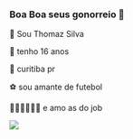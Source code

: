 ### Boa Boa seus gonorreio 🤙

👤 Sou Thomaz Silva

🤪 tenho 16 anos

📍 curitiba pr

⚽️ sou amante de futebol

🧍🏽🧍🏻‍♀💍 e amo as do job

![](https://media.tenor.com/IZv6D4UcqE4AAAAC/neyneysupremo.gif)

